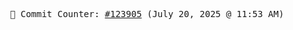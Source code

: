 <p align="center">
    <samp>
        📮 Commit Counter: <a href="https://github.com/Javascript-void0/Javascript-void0/commits/main">#123905</a> (July 20, 2025 @ 11:53 AM)
    </samp>
</p>